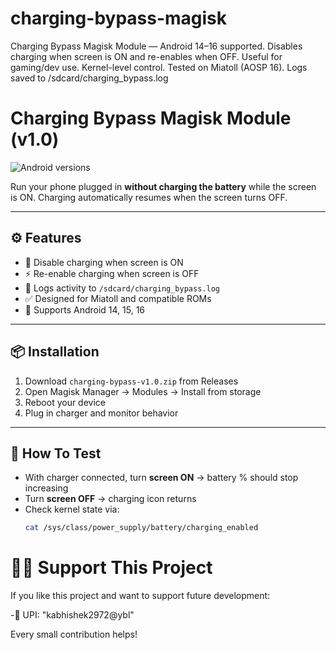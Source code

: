 # charging-bypass-magisk
Charging Bypass Magisk Module — Android 14–16 supported. Disables charging when screen is ON and re-enables when OFF. Useful for gaming/dev use. Kernel-level control. Tested on Miatoll (AOSP 16). Logs saved to /sdcard/charging_bypass.log


# Charging Bypass Magisk Module (v1.0)

![Android versions](https://img.shields.io/badge/Android-14%20%7C%2015%20%7C%2016-brightgreen)

Run your phone plugged in **without charging the battery** while the screen is ON. Charging automatically resumes when the screen turns OFF.

---

## ⚙️ Features
- 🔌 Disable charging when screen is ON  
- ⚡ Re-enable charging when screen is OFF  
- 🧾 Logs activity to `/sdcard/charging_bypass.log`  
- ✅ Designed for Miatoll and compatible ROMs  
- 📲 Supports Android 14, 15, 16

---

## 📦 Installation
1. Download `charging-bypass-v1.0.zip` from Releases  
2. Open Magisk Manager → Modules → Install from storage  
3. Reboot your device  
4. Plug in charger and monitor behavior

---

## 🧪 How To Test
- With charger connected, turn **screen ON** → battery % should stop increasing  
- Turn **screen OFF** → charging icon returns  
- Check kernel state via:
  ```bash
  cat /sys/class/power_supply/battery/charging_enabled
# 🥳😜 Support This Project

If you like this project and want to support future development:

-📲 UPI: "kabhishek2972@ybl"

Every small contribution helps!

